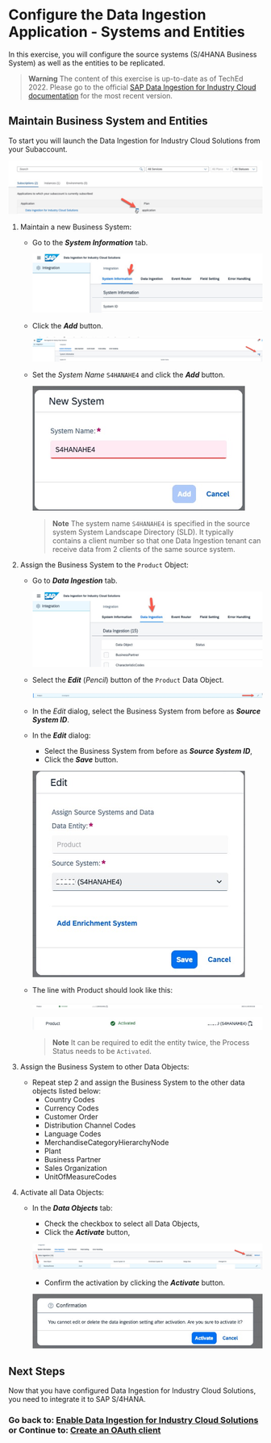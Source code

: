 # Configure the Data Ingestion Application - Systems and Entities

In this exercise, you will configure the source systems (S/4HANA Business System) as well as the entities to be replicated.

> **Warning**
> The content of this exercise is up-to-date as of TechEd 2022. Please go to the official [SAP Data Ingestion for Industry Cloud documentation](https://help.sap.com/docs/DI_ICS/925366f331c54ee88e2b61ddae0be9fc/88da41cc955e49f1b7080e882bae36d4.html?locale=en-US) for the most recent version.

## Maintain Business System and Entities

To start you will launch the Data Ingestion for Industry Cloud Solutions from your Subaccount. 

![](images/EX2_1.jpg)

1. Maintain a new Business System:

   - Go to the ***System Information*** tab.

      ![](images/EX2_3.jpg)

   - Click the ***Add*** button.

       ![](images/EX2_2.jpg)

   - Set the *System Name* `S4HANAHE4` and click the ***Add*** button.

       ![](images/EX2_4.jpg)

       > **Note**
       > The system name `S4HANAHE4` is specified in the source system System Landscape Directory (SLD). It typically contains a client number so that one Data Ingestion tenant can receive data from 2 clients of the same source system.

      
2. Assign the Business System to the `Product` Object:

   - Go to ***Data Ingestion*** tab. 

       ![](images/EX2_5.jpg)

   - Select the ***Edit*** (*Pencil*) button of the `Product` Data Object. 

       ![](images/EX2_6.jpg)

   - In the *Edit* dialog, select the Business System from before as ***Source System ID***. 
   - In the ***Edit*** dialog:
     - Select the Business System from before as ***Source System ID***,
     - Click the ***Save*** button.

      ![](images/EX2_7.jpg)

   - The line with Product should look like this: 

      ![](images/EX2_8.jpg) <br>

      ![](images/EX2_11.jpg)

      > **Note**
      > It can be required to edit the entity twice, the Process Status needs to be `Activated`.


3. Assign the Business System to other Data Objects:

    - Repeat step 2 and assign the Business System to the other data objects listed below:
      - Country Codes
      - Currency Codes
      - Customer Order
      - Distribution Channel Codes
      - Language Codes
      - MerchandiseCategoryHierarchyNode
      - Plant
      - Business Partner
      - Sales Organization
      - UnitOfMeasureCodes

4. Activate all Data Objects:

    - In the ***Data Objects*** tab:
      - Check the checkbox to select all Data Objects,
      - Click the ***Activate*** button,
	
      ![](images/EX2_9.jpg)
       
      - Confirm the activation by clicking the ***Activate*** button.
      
      ![](images/EX2_10.jpg)

## Next Steps

Now that you have configured Data Ingestion for Industry Cloud Solutions, you need to integrate it to SAP S/4HANA.

### Go back to: [**Enable Data Ingestion for Industry Cloud Solutions**](../ex1/README.md) or Continue to: [**Create an OAuth client**](../ex4/README.md)